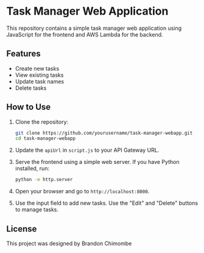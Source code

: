 # Task Manager Web Application

This repository contains a simple task manager web application using JavaScript for the frontend and AWS Lambda for the backend.

## Features

- Create new tasks
- View existing tasks
- Update task names
- Delete tasks

## How to Use

1. Clone the repository:
    ```bash
    git clone https://github.com/yourusername/task-manager-webapp.git
    cd task-manager-webapp
    ```

2. Update the `apiUrl` in `script.js` to your API Gateway URL.

3. Serve the frontend using a simple web server. If you have Python installed, run:
    ```bash
    python -m http.server
    ```

4. Open your browser and go to `http://localhost:8000`.

5. Use the input field to add new tasks. Use the "Edit" and "Delete" buttons to manage tasks.

## License

This project was designed by Brandon Chimombe

